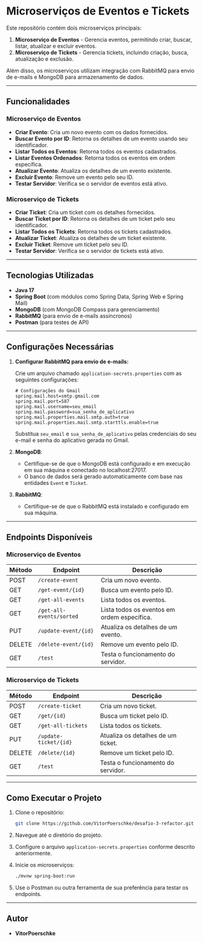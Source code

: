 # Microserviços de Eventos e Tickets

Este repositório contém dois microserviços principais:

1. **Microserviço de Eventos** - Gerencia eventos, permitindo criar, buscar, listar, atualizar e excluir eventos.
2. **Microserviço de Tickets** - Gerencia tickets, incluindo criação, busca, atualização e exclusão.

Além disso, os microserviços utilizam integração com RabbitMQ para envio de e-mails e MongoDB para armazenamento de dados.

---

## Funcionalidades

### Microserviço de Eventos

- **Criar Evento**: Cria um novo evento com os dados fornecidos.
- **Buscar Evento por ID**: Retorna os detalhes de um evento usando seu identificador.
- **Listar Todos os Eventos**: Retorna todos os eventos cadastrados.
- **Listar Eventos Ordenados**: Retorna todos os eventos em ordem específica.
- **Atualizar Evento**: Atualiza os detalhes de um evento existente.
- **Excluir Evento**: Remove um evento pelo seu ID.
- **Testar Servidor**: Verifica se o servidor de eventos está ativo.

### Microserviço de Tickets

- **Criar Ticket**: Cria um ticket com os detalhes fornecidos.
- **Buscar Ticket por ID**: Retorna os detalhes de um ticket pelo seu identificador.
- **Listar Todos os Tickets**: Retorna todos os tickets cadastrados.
- **Atualizar Ticket**: Atualiza os detalhes de um ticket existente.
- **Excluir Ticket**: Remove um ticket pelo seu ID.
- **Testar Servidor**: Verifica se o servidor de tickets está ativo.

---

## Tecnologias Utilizadas

- **Java 17**
- **Spring Boot** (com módulos como Spring Data, Spring Web e Spring Mail)
- **MongoDB** (com MongoDB Compass para gerenciamento)
- **RabbitMQ** (para envio de e-mails assíncronos)
- **Postman** (para testes de API)

---

## Configurações Necessárias

1. **Configurar RabbitMQ para envio de e-mails:**

   Crie um arquivo chamado `application-secrets.properties` com as seguintes configurações:
   
   ```properties
   # Configurações do Gmail
   spring.mail.host=smtp.gmail.com
   spring.mail.port=587
   spring.mail.username=seu_email
   spring.mail.password=sua_senha_de_aplicativo
   spring.mail.properties.mail.smtp.auth=true
   spring.mail.properties.mail.smtp.starttls.enable=true
   ```

   Substitua `seu_email` e `sua_senha_de_aplicativo` pelas credenciais do seu e-mail e senha do aplicativo gerada no Gmail.

2. **MongoDB**:
   - Certifique-se de que o MongoDB está configurado e em execução em sua máquina e conectado no localhost:27017.
   - O banco de dados será gerado automaticamente com base nas entidades `Event` e `Ticket`.

3. **RabbitMQ**:
   - Certifique-se de que o RabbitMQ está instalado e configurado em sua máquina.

---

## Endpoints Disponíveis

### Microserviço de Eventos

| Método | Endpoint                 | Descrição                                     |
|--------|--------------------------|---------------------------------------------|
| POST   | `/create-event`          | Cria um novo evento.                        |
| GET    | `/get-event/{id}`        | Busca um evento pelo ID.                    |
| GET    | `/get-all-events`        | Lista todos os eventos.                     |
| GET    | `/get-all-events/sorted` | Lista todos os eventos em ordem específica. |
| PUT    | `/update-event/{id}`     | Atualiza os detalhes de um evento.          |
| DELETE | `/delete-event/{id}`     | Remove um evento pelo ID.                   |
| GET    | `/test`                  | Testa o funcionamento do servidor.          |

### Microserviço de Tickets

| Método | Endpoint            | Descrição                          |
|--------|---------------------|----------------------------------|
| POST   | `/create-ticket`    | Cria um novo ticket.            |
| GET    | `/get/{id}`         | Busca um ticket pelo ID.        |
| GET    | `/get-all-tickets`  | Lista todos os tickets.         |
| PUT    | `/update-ticket/{id}`| Atualiza os detalhes de um ticket.|
| DELETE | `/delete/{id}`      | Remove um ticket pelo ID.       |
| GET    | `/test`             | Testa o funcionamento do servidor. |

---

## Como Executar o Projeto

1. Clone o repositório:
   ```bash
   git clone https://github.com/VitorPoerschke/desafio-3-refactor.git
   ```
2. Navegue até o diretório do projeto.

3. Configure o arquivo `application-secrets.properties` conforme descrito anteriormente.

4. Inicie os microserviços:
   ```bash
   ./mvnw spring-boot:run
   ```

5. Use o Postman ou outra ferramenta de sua preferência para testar os endpoints.

---

## Autor

- **VitorPoerschke** 

